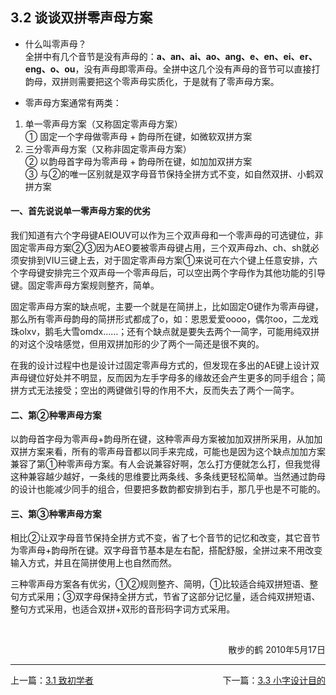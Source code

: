## 3.2 谈谈双拼零声母方案  <!-- {docsify-ignore-all} -->  

* 什么叫零声母？<br>
全拼中有几个音节是没有声母的：**a、an、ai、ao、ang、e、en、ei、er、eng、o、ou**，没有声母即零声母。全拼中这几个没有声母的音节可以直接打韵母，双拼则需要把这个零声母实质化，于是就有了零声母方案。  

* 零声母方案通常有两类：<br>
1. 单一零声母方案（又称固定零声母方案）<br>
① 固定一个字母做零声母 + 韵母所在键，如微软双拼方案<br>
2. 三分零声母方案（又称非固定零声母方案）<br>
② 以韵母首字母为零声母 + 韵母所在键，如加加双拼方案<br>
③ 与②的唯一区别就是双字母音节保持全拼方式不变，如自然双拼、小鹤双拼方案<br>

#### 一、首先说说单一零声母方案的优劣   
我们知道有六个字母键AEIOUV可以作为三个双声母和一个零声母的可选键位，非固定零声母方案②③因为AEO要被零声母键占用，三个双声母zh、ch、sh就必须安排到VIU三键上去，对于固定零声母方案①来说可在六个键上任意安排，六个字母键安排完三个双声母一个零声母后，可以空出两个字母作为其他功能的引导键。固定零声母方案规则整齐，简单。<p>

固定零声母方案的缺点呢，主要一个就是在简拼上，比如固定O键作为零声母键，那么所有零声母韵母的简拼形式都成了o，如：恩恩爱爱oooo，偶尔oo，二龙戏珠olxv，鹅毛大雪omdx……；还有个缺点就是要失去两个一简字，可能用纯双拼的对这个没啥感觉，但用双拼加形的少了两个一简还是很不爽的。<p>

在我的设计过程中也是设计过固定零声母方式的，但发现在多出的AE键上设计双声母键位好处并不明显，反而因为左手字母多的缘故还会产生更多的同手组合；简拼方式无法接受；空出的两键做引导的作用不大，反而失去了两个一简字。<p>

#### 二、第②种零声母方案
以韵母首字母为零声母+韵母所在键，这种零声母方案被加加双拼所采用，从加加双拼方案来看，所有的零声母音都以同手来完成，可能也是因为这个缺点加加方案兼容了第①种零声母方案。有人会说兼容好啊，怎么打方便就怎么打，但我觉得这种兼容越少越好，一条线的思维要比两条线、多条线更轻松简单。当然通过韵母的设计也能减少同手的组合，但要把多数韵都安排到右手，那几乎也是不可能的。<p>
#### 三、第③种零声母方案
相比②让双字母音节保持全拼方式不变，省了七个音节的记忆和改变，其它音节为零声母+韵母所在键。双字母音节基本是左右配，搭配舒服，全拼过来不用改变输入方式，并且在简拼使用上也自然而然。<p>

三种零声母方案各有优劣，①②规则整齐、简明，①比较适合纯双拼短语、整句方式采用；③双字母保持全拼方式，节省了这部分记忆量，适合纯双拼短语、整句方式采用，也适合双拼+双形的音形码字词方式采用。<p>
<br>

<p align="right">散步的鹤 2010年5月17日</p>

---

<div style="width:100%"><span style="float:left">上一篇：<a href=#/ix.md>3.1 致初学者</a></span><span style="float:right">下一篇：<a href=#/md.md>3.3 小字设计目的</a></span></div>

<br>
    

<br>
